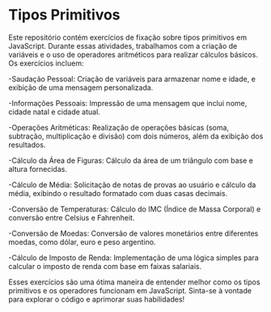 # Tipos Primitivos
 Este repositório contém exercícios de fixação sobre tipos primitivos em JavaScript. Durante essas atividades, trabalhamos com a criação de variáveis e o uso de operadores aritméticos para realizar cálculos básicos. Os exercícios incluem:

-Saudação Pessoal: Criação de variáveis para armazenar nome e idade, e exibição de uma mensagem personalizada.

-Informações Pessoais: Impressão de uma mensagem que inclui nome, cidade natal e cidade atual.

-Operações Aritméticas: Realização de operações básicas (soma, subtração, multiplicação e divisão) com dois números, além da exibição dos resultados.

-Cálculo da Área de Figuras: Cálculo da área de um triângulo com base e altura fornecidas.

-Cálculo de Média: Solicitação de notas de provas ao usuário e cálculo da média, exibindo o resultado formatado com duas casas decimais.

-Conversão de Temperaturas: Cálculo do IMC (Índice de Massa Corporal) e conversão entre Celsius e Fahrenheit.

-Conversão de Moedas: Conversão de valores monetários entre diferentes moedas, como dólar, euro e peso argentino.

-Cálculo de Imposto de Renda: Implementação de uma lógica simples para calcular o imposto de renda com base em faixas salariais.

 Esses exercícios são uma ótima maneira de entender melhor como os tipos primitivos e os operadores funcionam em JavaScript. Sinta-se à vontade para explorar o código e aprimorar suas habilidades!
